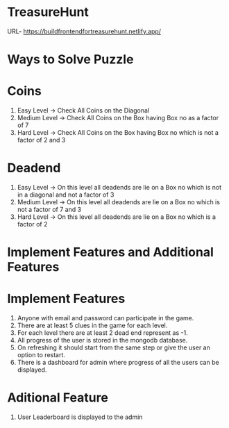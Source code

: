 # TreasureHunt
URL- https://buildfrontendfortreasurehunt.netlify.app/

# Ways to Solve Puzzle

# Coins 
1) Easy Level   -> Check All Coins on the Diagonal
2) Medium Level -> Check All Coins on the Box having Box no as a factor of 7 
3) Hard Level   -> Check All Coins on the Box having Box no which is not a factor of 2 and 3


# Deadend 
1) Easy Level   -> On this level all deadends are lie on a Box no which is not in a diagonal and not a factor of 3
2) Medium Level -> On this level all deadends are lie on a Box no which is not a factor of 7 and 3
3) Hard Level   -> On this level all deadends are lie on a Box no which is a factor of 2




# Implement Features and Additional Features

# Implement Features

1) Anyone with email and password can participate in the game.
2) There are at least 5 clues in the game for each level.
3) For each level there are at least 2 dead end represent as -1.
4) All progress of the user is stored in the mongodb database.
5) On refreshing it should start from the same step or give the user an option to restart.
6) There is a dashboard for admin where progress of all the users can be displayed.


# Aditional Feature

1) User Leaderboard is displayed to the admin

